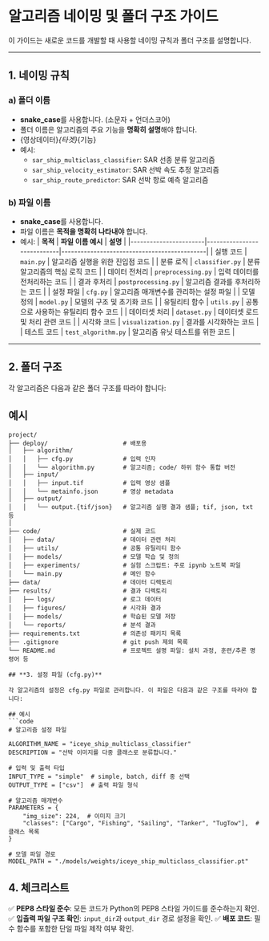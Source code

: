# **알고리즘 네이밍 및 폴더 구조 가이드**

이 가이드는 새로운 코드를 개발할 때 사용할 네이밍 규칙과 폴더 구조를 설명합니다.

---

## **1. 네이밍 규칙**

### **a) 폴더 이름**
- **snake_case**를 사용합니다. (소문자 + 언더스코어)
- 폴더 이름은 알고리즘의 주요 기능을 **명확히 설명**해야 합니다.
- {영상데이터}_{타겟}_{기능}
- 예시:
  - `sar_ship_multiclass_classifier`: SAR 선종 분류 알고리즘
  - `sar_ship_velocity_estimator`: SAR 선박 속도 추정 알고리즘
  - `sar_ship_route_predictor`: SAR 선박 항로 예측 알고리즘

### **b) 파일 이름**
- **snake_case**를 사용합니다.
- 파일 이름은 **목적을 명확히 나타내야** 합니다.
- 예시:
| **목적**              | **파일 이름 예시**          | **설명**                                     |
|-----------------------|----------------------------|---------------------------------------------|
| 실행 코드             | `main.py`                 | 알고리즘 실행을 위한 진입점 코드             |
| 분류 로직             | `classifier.py`           | 분류 알고리즘의 핵심 로직 코드               |
| 데이터 전처리          | `preprocessing.py`        | 입력 데이터를 전처리하는 코드                |
| 결과 후처리           | `postprocessing.py`       | 알고리즘 결과를 후처리하는 코드              |
| 설정 파일             | `cfg.py`                  | 알고리즘 매개변수를 관리하는 설정 파일        |
| 모델 정의             | `model.py`                | 모델의 구조 및 초기화 코드                   |
| 유틸리티 함수         | `utils.py`                | 공통으로 사용하는 유틸리티 함수 코드         |
| 데이터셋 처리         | `dataset.py`              | 데이터셋 로드 및 처리 관련 코드              |
| 시각화 코드           | `visualization.py`        | 결과를 시각화하는 코드                       |
| 테스트 코드           | `test_algorithm.py`       | 알고리즘 유닛 테스트를 위한 코드             |


---

## **2. 폴더 구조**

각 알고리즘은 다음과 같은 폴더 구조를 따라야 합니다:

## 예시
```plaintext
project/
├── deploy/                     # 배포용
│   ├── algorithm/
│   │   ├── cfg.py              # 입력 인자    
│   │   └── algorithm.py        # 알고리즘; code/ 하위 함수 통합 버전
│   ├── input/
│   │   ├── input.tif           # 입력 영상 샘플
│   │   └── metainfo.json       # 영상 metadata   
│   ├── output/
│   │   └── output.{tif/json}   # 알고리즘 실행 결과 샘플; tif, json, txt 등 
│
├── code/                       # 실제 코드
│   ├── data/                   # 데이터 관련 처리
│   ├── utils/                  # 공통 유틸리티 함수
│   ├── models/                 # 모델 학습 및 정의
│   ├── experiments/            # 실험 스크립트: 주로 ipynb 노트북 파일
│   └── main.py                 # 메인 함수
├── data/                       # 데이터 디렉토리
├── results/                    # 결과 디렉토리
│   ├── logs/                   # 로그 데이터
│   ├── figures/                # 시각화 결과
│   ├── models/                 # 학습된 모델 저장
│   └── reports/                # 분석 결과
├── requirements.txt            # 의존성 패키지 목록
├── .gitignore                  # git push 제외 목록
└── README.md                   # 프로젝트 설명 파일: 설치 과정, 훈련/추론 명령어 등

## **3. 설정 파일 (cfg.py)**

각 알고리즘의 설정은 cfg.py 파일로 관리합니다. 이 파일은 다음과 같은 구조를 따라야 합니다:

## 예시
```code
# 알고리즘 설정 파일

ALGORITHM_NAME = "iceye_ship_multiclass_classifier"
DESCRIPTION = "선박 이미지를 다중 클래스로 분류합니다."

# 입력 및 출력 타입
INPUT_TYPE = "simple"  # simple, batch, diff 중 선택
OUTPUT_TYPE = ["csv"]  # 출력 파일 형식

# 알고리즘 매개변수
PARAMETERS = {
    "img_size": 224,  # 이미지 크기
    "classes": ["Cargo", "Fishing", "Sailing", "Tanker", "TugTow"],  # 클래스 목록
}

# 모델 파일 경로
MODEL_PATH = "./models/weights/iceye_ship_multiclass_classifier.pt"

```

## **4. 체크리스트**
✅ **PEP8 스타일 준수**: 모든 코드가 Python의 PEP8 스타일 가이드를 준수하는지 확인.
✅ **입출력 파일 구조 확인**: `input_dir`과 `output_dir` 경로 설정을 확인.
✅ **배포 코드**: 필수 함수를 포함한 단일 파일 제작 여부 확인. 


